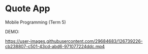 # Quote App
Mobile Programming (Term 5)

DEMO:

https://user-images.githubusercontent.com/29684683/126739226-cb238807-c501-43cd-abd6-971077224ddc.mp4


